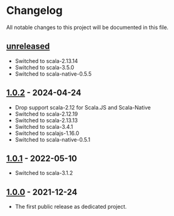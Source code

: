 # Changelog

All notable changes to this project will be documented in this file.

## [unreleased]
- Switched to scala-2.13.14
- Switched to scala-3.5.0
- Switched to scala-native-0.5.5

## [1.0.2] - 2024-04-24
- Drop support scala-2.12 for Scala.JS and Scala-Native
- Switched to scala-2.12.19
- Switched to scala-2.13.13
- Switched to scala-3.4.1
- Switched to scalajs-1.16.0
- Switched to scala-native-0.5.1

## [1.0.1] - 2022-05-10
- Switched to scala-3.1.2

## [1.0.0] - 2021-12-24
- The first public release as dedicated project.

[unreleased]: https://github.com/kcrypt/scala-sha/compare/v1.0.2...HEAD
[1.0.2]: https://github.com/kcrypt/scala-sha/compare/v1.0.1...v1.0.2
[1.0.1]: https://github.com/kcrypt/scala-sha/compare/v1.0.0...v1.0.1
[1.0.0]: https://github.com/kcrypt/scala-sha/releases/tag/v1.0.0
